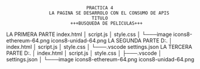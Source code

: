                                   PRACTICA 4
                    LA PAGINA SE DESARROLO CON EL CONSUMO DE APIS
                                    TITULO
                            +++BUSQUEDA DE PELICULAS+++
LA PRIMERA PARTE
index.html
│   script.js
│   style.css
│
└───image
        icons8-ethereum-64.png
        icons8-unidad-64.png
LA SEGUNDA PARTE
D:.
│   index.html
│   script.js
│   style.css
│
└───.vscode
        settings.json
LA TERCERA PARTE
D:.
│   index.html
│   script.js
│   style.css
│
├───.vscode
│       settings.json
│
└───image
        icons8-ethereum-64.png
        icons8-unidad-64.png